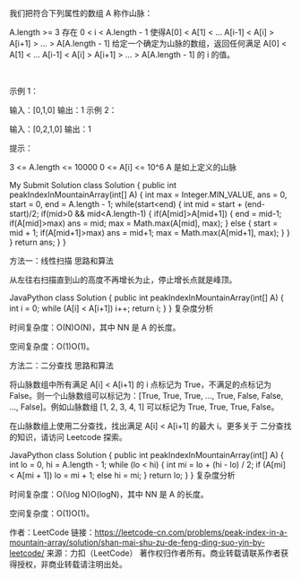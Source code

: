 我们把符合下列属性的数组 A 称作山脉：

A.length >= 3
存在 0 < i < A.length - 1 使得A[0] < A[1] < ... A[i-1] < A[i] > A[i+1] > ... > A[A.length - 1]
给定一个确定为山脉的数组，返回任何满足 A[0] < A[1] < ... A[i-1] < A[i] > A[i+1] > ... > A[A.length - 1] 的 i 的值。

 

示例 1：

输入：[0,1,0]
输出：1
示例 2：

输入：[0,2,1,0]
输出：1
 

提示：

3 <= A.length <= 10000
0 <= A[i] <= 10^6
A 是如上定义的山脉


My Submit Solution
class Solution {
    public int peakIndexInMountainArray(int[] A) {
        int max = Integer.MIN_VALUE, ans = 0, start = 0, end = A.length - 1;
        while(start<end) {
            int mid = start + (end-start)/2;
            if(mid>0 && mid<A.length-1) {
                if(A[mid]>A[mid+1]) {
                    end = mid-1;
                    if(A[mid]>max) ans = mid;
                    max = Math.max(A[mid], max);
                } else {
                    start = mid + 1;
                    if(A[mid+1]>max) ans = mid+1;
                    max = Math.max(A[mid+1], max);
                }
            } 
        }
        return ans;
    }
}


方法一：线性扫描
思路和算法

从左往右扫描直到山的高度不再增长为止，停止增长点就是峰顶。

JavaPython
class Solution {
    public int peakIndexInMountainArray(int[] A) {
        int i = 0;
        while (A[i] < A[i+1]) i++;
        return i;
    }
}
复杂度分析

时间复杂度：O(N)O(N)，其中 NN 是 A 的长度。

空间复杂度：O(1)O(1)。

方法二：二分查找
思路和算法

将山脉数组中所有满足 A[i] < A[i+1] 的 i 点标记为 True，不满足的点标记为 False。则一个山脉数组可以标记为：[True, True, True, ..., True, False, False, ..., False]。例如山脉数组 [1, 2, 3, 4, 1] 可以标记为 True, True, True, False。

在山脉数组上使用二分查找，找出满足 A[i] < A[i+1] 的最大 i。更多关于 二分查找 的知识，请访问 Leetcode 探索。

JavaPython
class Solution {
    public int peakIndexInMountainArray(int[] A) {
        int lo = 0, hi = A.length - 1;
        while (lo < hi) {
            int mi = lo + (hi - lo) / 2;
            if (A[mi] < A[mi + 1])
                lo = mi + 1;
            else
                hi = mi;
        }
        return lo;
    }
}
复杂度分析

时间复杂度：O(\log N)O(logN)，其中 NN 是 A 的长度。

空间复杂度：O(1)O(1)。

作者：LeetCode
链接：https://leetcode-cn.com/problems/peak-index-in-a-mountain-array/solution/shan-mai-shu-zu-de-feng-ding-suo-yin-by-leetcode/
来源：力扣（LeetCode）
著作权归作者所有。商业转载请联系作者获得授权，非商业转载请注明出处。